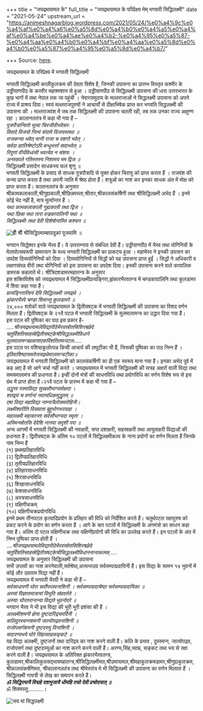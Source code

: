 +++
title = "जयद्रथयामल के"
full_title = "जयद्रथयामल के परिप्रेक्ष्य मेम् भगवती सिद्धिलक्ष्मी"
date = "2021-05-24"
upstream_url = "https://animeshnagarblog.wordpress.com/2021/05/24/%e0%a4%9c%e0%a4%af%e0%a4%a6%e0%a5%8d%e0%a4%b0%e0%a4%a5%e0%a4%af%e0%a4%be%e0%a4%ae%e0%a4%b2-%e0%a4%95%e0%a5%87-%e0%a4%aa%e0%a4%b0%e0%a4%bf%e0%a4%aa%e0%a5%8d%e0%a4%b0%e0%a5%87%e0%a4%95%e0%a5%8d%e0%a4%b7/"

+++
Source: [here](https://animeshnagarblog.wordpress.com/2021/05/24/%e0%a4%9c%e0%a4%af%e0%a4%a6%e0%a5%8d%e0%a4%b0%e0%a4%a5%e0%a4%af%e0%a4%be%e0%a4%ae%e0%a4%b2-%e0%a4%95%e0%a5%87-%e0%a4%aa%e0%a4%b0%e0%a4%bf%e0%a4%aa%e0%a5%8d%e0%a4%b0%e0%a5%87%e0%a4%95%e0%a5%8d%e0%a4%b7/).

जयद्रथयामल के परिप्रेक्ष्य में भगवती सिद्धिलक्ष्मी

भगवती सिद्धिलक्ष्मी कालीकुलक्रम की देवता विशेष है, जिनकी उपासना का
प्रारम्भ विस्तृत कश्मीर के उड्डीयाणपीठ के करवीर महाश्मशान से हुआ ।
उड्डीयाणपीठ से सिद्धिलक्ष्मी उपासना की धारा उत्तरभारत के कुछ भागों में
तथा नेपाल तक जा पहुंची । नेवारसमुदाय के मल्लराजाओं ने सिद्धलक्ष्मी
उपासना को अपने राज्य में प्राश्रय दिया। स्वयं मल्लराजपुरुषों ने आचार्यों
से दीक्षाभिषेक प्राप्त कर भगवति सिद्धलक्ष्मी की उपासना की । मल्लराजवंश
में जब तक सिद्धिलक्ष्मी की उपासना चलती रही, तब तक उनका राज्य अक्षुण्ण
रहा । कालानलतंत्र में कहा भी गया हैं –  
*पुत्रपौत्रान्वितो भूत्वा चिरजीवीभवेन्नरः ।*  
*विवादे विजयो नित्यं संग्रामे विजयस्तथा ॥*  
*राजकन्या भवेत् पत्नी राजा च वशगो भवेत् ।*  
*सर्वदा ज्ञातिश्रेष्टोऽपि बन्धुभर्त्ता सदाभवेत् ॥*  
*रिपूणां वीर्यविध्वंसी भवत्येव न संशयः ।*  
*अन्तकाले गतिस्तस्य निशामय मम द्विज ॥*  
सिद्धिलक्ष्मी प्रसादेन साधकस्य फलं शृणु ॥  
भगवती सिद्धिलक्ष्मी के प्रसाद से साधक पुत्रपौत्रादि से युक्त होकर चिरायु
को प्राप्त करता हैं । राजवंश की कन्या प्राप्त करता है तथा अपनी जाति में
श्रेष्ठ होता हैं। शत्रुओं का नाश कर इनका साधक अंत में मोक्ष को प्राप्त
करता हैं। कालानलतंत्र के अनुसार
श्रीकामकलाकाली,श्रीगुह्यकाली,श्रीछिन्नमस्ता,श्रीतार,श्रीकालसंकर्षिणी तथा
श्रीसिद्धिलक्ष्मी अभेद हैं । इनमे कोई भेद नहीं है, मात्र मूर्त्यान्तर
हैं ।  
*यथा कामकलाकाली गुह्यकाली तथा द्विज ।*  
*यथा छिन्ना यथा तारा वज्रकापालिनी यथा ॥*  
*सिद्धिलक्ष्मीः तथा देवी विशेषोनास्ति कश्चन ॥*

![ह्रीँ श्रीँ श्रीसिद्धिरमाम्बापादुकां पूजयामि
॥](https://animeshnagarblog.files.wordpress.com/2021/05/654028281552660923781793.jpg?w=524)

भगवान सिद्धेश्वर इनके भैरव हैं। ये उत्तराम्नाय से संबंधित देवी हैं।
उड्डीयाणपीठ में भैरव तथा योगिनियों के मेलापोत्सवरूपी डामरयाग के मध्य
भगवती सिद्धिलक्ष्मी का प्राकट्य हुआ । महाभैरव ने इनकी उपासन का उपदेश
दिव्ययोगिनियों को दिया । दिव्ययोगिनियों से सिद्धों को यह उपासना प्राप्त
हुईं । सिद्धों ने अधिकारी व लक्षणसंपन्न वीरों तथा योगिनियों को इस उपासना
का उपदेश दिया। इनकी उपासना करने वाले कापालिक डामरक कहलाते थें।
श्रीत्रिदशडामरमहातन्त्र के अनुसार  
इस शक्तिविशेष को जयद्रथयामल में
सिद्धिलक्ष्मीप्रत्यङ्गिरा,झंकारभैरवतन्त्र में चण्डकापालिनि तथा कुलडामर
में शिवा कहा गया हैं।  
*प्रत्यङ्गिरात्वियं देवि सिद्धिलक्ष्मी जयद्रथे ।*  
*झंकारभैरवे चण्डा शिवान्तु कुलडामरे ॥*  
२४,००० श्लोकों वाले जयद्रथयामल के द्वितीयषट्क में भगवती सिद्धिलक्ष्मी की
उपासना का विशद वर्णन मिलता हैं। द्वितीयषट्क के २१वें पटल में भगवती
सिद्धिलक्ष्मी के मूलमालामन्त्र का उद्धार दिया गया हैं।  
इस पटल की पुष्पिका का पाठ इस प्रकार है-  
*…..श्रीजयद्रथयामलेविद्यापीठेभैरवस्रोतसिशिरश्च्छेदे*  
*चतुर्विंशतिसाहस्रेद्वितीयषट्केश्रीसिद्धलक्ष्मीविधाने*  
*मूलमालामन्त्रप्रकाशएकविंशतितमःपटलः…..*  
इस पटल पर वशिष्ठकुलोत्पन्न किसी आचार्य की लघुटीका भी हैं, जिसकी पुष्पिका
का पाठ निम्न हैं ।  
*इतिवाशिष्ठायमतेजयद्रथेमालामन्त्रटीका॥*  
जयद्रथयामल में भगवती सिद्धिलक्ष्मी को कालसंकर्षिणी का ही एक स्वरूप माना
गया हैं। इनका अभेद पूर्व में कह आए है सो आगे चर्चा नहीं करते ।
जयद्रथयामल में भगवती सिद्धिलक्ष्मी की सत्रह अक्षरों वाली विद्या तथा
समयमालामंत्र की प्रधानता हैं। इन्हीं दोनों मंत्रों की साधनविधि तथा
प्रयोगविधि का वर्णन विशेष रूप से इस ग्रंथ में प्राप्त होता हैं।२१वें
पटल के प्रारम्भ में कहा भी गया हैं –  
*उद्धृत्ता परमाविद्या सुखसौभाग्यमोक्षदा* ।  
*शतद्वयं च वर्णानां नवत्यधिकमुद्धृतम् ॥*  
*एषा विद्या महाविद्या नाम्नात्रैलोक्यमोहिनी।*  
*लक्ष्मीश्वरीति विख्याता बुहुभोगभरावहा ।*  
*महालक्ष्मी महाकान्ता सर्वसौभाग्यदा स्मृता ।*  
*अस्मिन्स्रोतसि देवेशि नानया सदृशी परा ॥*  
अन्य आगमों में भगवती सिद्धिलक्ष्मी की नवाक्षरी, सप्त दशाक्षरी,
सहस्राक्षरी तथा आयुताक्षरी विद्याओं की प्रधानता हैं। द्वितीयषट्क के
अंतिम १० पटलों में सिद्धिलक्ष्मीकल्प के नाना प्रयोगों का वर्णन मिलता
हैं जिनके नाम निम्न हैं  
(१) प्रथमप्रतिहारविधिः  
(२) द्वितीयप्रतिहारविधिः  
(३) तृतीयप्रतिहारविधिः  
(४) प्रतिहारसाधनविधिः  
(५) शिरसाधनविधिः  
(६) शिखासाधनविधिः  
(७) केशसाधनविधिः  
(८) अस्त्रसाधनविधिः  
(९) यक्षिणीचक्रम्  
(१०) यक्षिणीचक्रप्रयोगविधिः  
इनमे प्रथम तीनपटल कृत्यादिप्रयोग के प्रतिहार की विधि को निर्देशित करते
हैं। चतुर्थपटल रक्षापुरुष को प्रकट करने के प्रयोग का वर्णन करता हैं ।
आगे के चार पटलों में सिद्धिलक्ष्मी के अंगमंत्रो का साधन कहा गया हैं।
अंतिम दो पटल यक्षिणीचक्र तथा यक्षिणीप्रयोगों की विधि का उल्लेख करते हैं।
इन पटलों के अंत में निम्न पुष्पिका प्राप्त होती हैं ।  
*….श्रीजयद्रथयामलेविद्यापीठेभैरवस्रोतसिशिरश्च्छेदे*  
*चतुर्विंशतिसाहस्रेद्वितीयषट्केश्रीसिद्धलक्ष्मीविधाननानाकल्पम् …*.  
जयद्रथयामल के अनुसार सिद्धिलक्ष्मी की उपासना  
सभी उप्लवों का नाश करनेवाली,सर्वश्रेष्ठ,अत्यन्तउग्र सर्वसम्पत्प्रदायिनी
हैं। इस विद्या के सामन १४ भुवनों में कोई और उग्रताम विद्या नहीं हैं।  
जयद्रथयामल में भगवती भैरवी ने कहा भी हैं –  
*सर्वसाधारणी घोरा सर्वोपप्लवनाशिनी । सर्वसम्पत्प्रदाश्रेष्ठा
सर्वसम्पत्प्रदायिका ॥*  
*अस्यां विज्ञातमात्रायां विभूति संप्रवर्तते ।*  
*अस्याः घोरतरानान्या विद्यते भुवनोदरे ॥*  
भगवान भैरव ने भी इस विद्या की भूरी भूरी प्रशंसा की हैं ।  
*अलक्ष्मीशमनी ज्ञेया दुष्टदारिद्र्यमर्दिनी ।*  
*कलिदुस्स्वप्नशमनी जात्योपद्रवनाशिनी ॥*  
*राजोपसर्गशमनी दुष्टदस्यु विनाशिनी ।*  
*सदारण्यभये घोरे सिंहव्याघ्रसङ्कटे ॥*  
यह विद्या अलक्ष्मी, दुष्टजनों तथा दारिद्रय का नाश करने वाली हैं। कलि के
प्रभाव , दुस्स्वप्न, जात्योपद्रव, राजोपसर्ग तथा दुष्टदस्युओं का नाश करने
करने वाली हैं। अरण्य,सिंह,व्याघ्र, सङ्कट तथा भय से रक्षा करने वाली हैं।
जयद्रथयामल के अतिरिक्त झंकारभैरवतन्त्र,
कुलडामर,श्रीकालिकुलसद्भावमहातन्त्र,श्रीसिद्धिलक्ष्मीमत,श्रीउमायामल,श्रीमहाकुलक्रमडामर,श्रीगुह्यकुलक्रम,श्रीकालसंकर्षणिमत,
श्रीकालानलतंत्र तथा श्रीमेरुतंत्र मे भी सिद्धिलक्ष्मी की उपासना का वर्णन
मिलाता हैं ‌।  
सिद्धिलक्ष्मी गायत्री से लेख का समापन करते हैं।  
***ॐ सिद्धिरमायै विद्महे दशभुजायै धीमहि तन्नो देवी प्रचोदयात् ॥***  
ॐ शिवमस्तु……….।

![जय मां
सिद्धलक्ष्मी](https://animeshnagarblog.files.wordpress.com/2021/05/kc481lasae1b983kare1b9a3ae1b987c4ab-national-museum-nd2450423305842682302..jpg?w=681)

